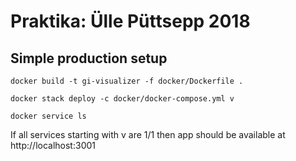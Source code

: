 # Praktika: Ülle Püttsepp 2018

## Simple production setup

```
docker build -t gi-visualizer -f docker/Dockerfile .

docker stack deploy -c docker/docker-compose.yml v

docker service ls 

```

If all services starting with v are 1/1 then app should be available at http://localhost:3001
